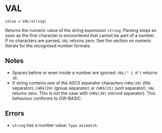 # VAL
`value = VAL(string)`

Returns the numeric value of the string expression `string`. Parsing stops as soon as the first character is encountered that cannot be part of a number. If no characters are parsed, `VAL` returns zero. See the section on numeric literals for the recognised number formats.

## Notes
* Spaces before or even inside a number are ignored: `VAL(" 1 0")` returns `10`.
* If string contains one of the ASCII separator characters `CHR$(28)` (file separator), `CHR$(29)` (group separator) or `CHR$(31)` (unit separator), `VAL` returns zero. This is not the case with `CHR$(30)` (record separator). This behaviour conforms to GW-BASIC.
## Errors
* `string` has a number value: `Type mismatch`.